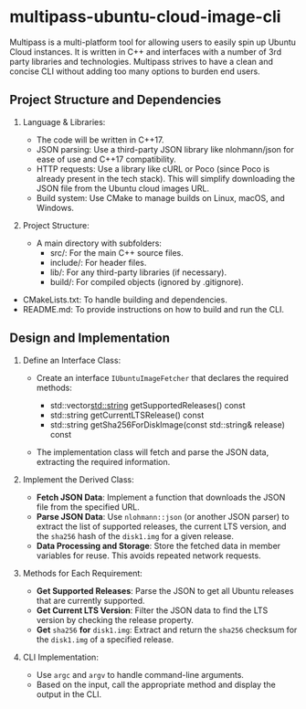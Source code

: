 # multipass-ubuntu-cloud-image-cli
Multipass is a multi-platform tool for allowing users to easily spin up Ubuntu Cloud instances. It is written in C++ and interfaces with a number of 3rd party libraries and technologies. Multipass strives to have a clean and concise CLI without adding too many options to burden end users.

## Project Structure and Dependencies
1. Language & Libraries:
   - The code will be written in C++17.
   - JSON parsing: Use a third-party JSON library like nlohmann/json for ease of use and C++17 compatibility.
   - HTTP requests: Use a library like cURL or Poco (since Poco is already present in the tech stack). This will simplify downloading the JSON file from the Ubuntu cloud images URL.
   - Build system: Use CMake to manage builds on Linux, macOS, and Windows.
    
2. Project Structure:

   - A main directory with subfolders:
     - src/: For the main C++ source files.
     - include/: For header files.
     - lib/: For any third-party libraries (if necessary).
     - build/: For compiled objects (ignored by .gitignore).
  
  - CMakeLists.txt: To handle building and dependencies.
  - README.md: To provide instructions on how to build and run the CLI.



## Design and Implementation
1. Define an Interface Class:
   - Create an interface `IUbuntuImageFetcher` that declares the required methods:
     - std::vector<std::string> getSupportedReleases() const
     - std::string getCurrentLTSRelease() const
     - std::string getSha256ForDiskImage(const std::string& release) const
       
   - The implementation class will fetch and parse the JSON data, extracting the required information.

2. Implement the Derived Class:
   - **Fetch JSON Data**: Implement a function that downloads the JSON file from the specified URL.
   - **Parse JSON Data**: Use `nlohmann::json` (or another JSON parser) to extract the list of supported releases, the current LTS version, and the `sha256` hash of the `disk1.img` for a given release.
   - **Data Processing and Storage**: Store the fetched data in member variables for reuse. This avoids repeated network requests.

3. Methods for Each Requirement:
   - **Get Supported Releases**: Parse the JSON to get all Ubuntu releases that are currently supported.
   - **Get Current LTS Version**: Filter the JSON data to find the LTS version by checking the release property.
   - **Get** `sha256` **for** `disk1.img`: Extract and return the `sha256` checksum for the `disk1.img` of a specified release.

4. CLI Implementation:
   - Use `argc` and `argv` to handle command-line arguments.
   - Based on the input, call the appropriate method and display the output in the CLI.

